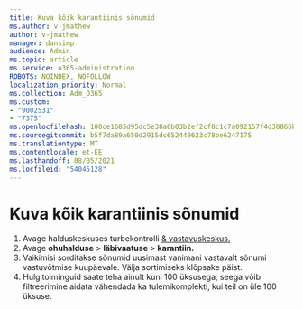 ```yaml
---
title: Kuva kõik karantiinis sõnumid
ms.author: v-jmathew
author: v-jmathew
manager: dansimp
audience: Admin
ms.topic: article
ms.service: o365-administration
ROBOTS: NOINDEX, NOFOLLOW
localization_priority: Normal
ms.collection: Adm_O365
ms.custom:
- "9002531"
- "7375"
ms.openlocfilehash: 100ce1685d95dc5e38a6b03b2ef2cf8c1c7a092157f4d30866b3dd36375ae2f0
ms.sourcegitcommit: b5f7da89a650d2915dc652449623c78be6247175
ms.translationtype: MT
ms.contentlocale: et-EE
ms.lasthandoff: 08/05/2021
ms.locfileid: "54045128"
---
```

# <a name="view-all-quarantined-messages"></a>Kuva kõik karantiinis sõnumid

1. Avage halduskeskuses turbekontrolli [& vastavuskeskus.](https://go.microsoft.com/fwlink/p/?linkid=2077143)
2. Avage **ohuhalduse**  >  **läbivaatuse**  >  **karantiin.**
3. Vaikimisi sorditakse sõnumid uusimast vanimani vastavalt sõnumi vastuvõtmise kuupäevale. Välja sortimiseks klõpsake päist.
4. Hulgitoiminguid saate teha ainult kuni 100 üksusega, seega võib filtreerimine aidata vähendada ka tulemikomplekti, kui teil on üle 100 üksuse.
